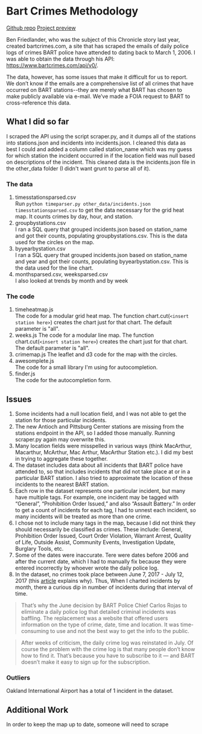 # Bart Crimes Methodology

[Github repo](https://github.com/sfchronicle/bartcrimes)
[Project preview](https://projects.sfchronicle.com/test-proj/bart-crimes)

Ben Friedlander, who was the subject of this Chronicle story last year, created bartcrimes.com, a site that has scraped the emails of daily police logs of crimes BART police have attended to dating back to March 1, 2006. I was able to obtain the data through his API: https://www.bartcrimes.com/api/v0/. 

The data, however, has some issues that make it difficult for us to report. We don’t know if the emails are a comprehensive list of all crimes that have occurred on BART stations--they are merely what BART has chosen to make publicly available via e-mail. We’ve made a FOIA request to BART to cross-reference this data.

## What I did so far
I scraped the API using the script scraper.py, and it dumps all of the stations into stations.json and incidents into incidents.json. I cleaned this data as best I could and added a column called station_name which was my guess for which station the incident occurred in if the location field was null based on descriptions of the incident. This cleaned data is the incidents.json file in the other_data folder (I didn't want grunt to parse all of it). 

### The data
1. timesstationsparsed.csv    
 Run `python timeparser.py other_data/incidents.json timesstationsparsed.csv` to get the data necessary for the grid heat map. It counts crimes by day, hour, and station.
2. groupbystations.csv  
I ran a SQL query that grouped incidents.json based on station_name and got their counts, populating groupbystations.csv. This is the data used for the circles on the map.
3. byyearbystation.csv   
I ran a SQL query that grouped incidents.json based on station_name and year and got their counts, populating byyearbystation.csv. This is the data used for the line chart. 
4. monthsparsed.csv, weeksparsed.csv    
I also looked at trends by month and by week

### The code
1. timeheatmap.js  
The code for a modular grid heat map. The function chart.cut(`<insert station here>`) creates the chart just for that chart. The default parameter is "all".
2. weeks.js
The code for a modular line map. The function chart.cut(`<insert station here>`) creates the chart just for that chart. The default parameter is "all".
3. crimemap.js
The leaflet and d3 code for the map with the circles.
4. awesomplete.js  
The code for a small library I'm using for autocompletion.
5. finder.js  
The code for the autocompletion form. 


## Issues
1. Some incidents had a null location field, and I was not able to get the station for those particular incidents.
2. The new Antioch and Pittsburg Center stations are missing from the stations endpoint in the API, so I added those manually. Running scraper.py again may overwrite this.
3. Many location fields were misspelled in various ways (think MacArthur, Macarthur, McArthur, Mac Arthur, MacArthur Station etc.). I did my best in trying to aggregate these together.
4. The dataset includes data about all incidents that BART police have attended to, so that includes incidents that did not take place at or in a particular BART station. I also tried to approximate the location of these incidents to the nearest BART station.
5. Each row in the dataset represents one particular incident, but many have multiple tags. For example, one incident may be tagged with “General”, “Prohibition Order Issued,” and also “Assault Battery.” In order to get a count of incidents for each tag, I had to unnest each incident, so many incidents will be treated as more than one crime. 
6. I chose not to include many tags in the map, because I did not think they should necessarily be classified as crimes. These include: General, Prohibition Order Issued, Court Order Violation, Warrant Arrest, Quality of Life, Outside Assist, Community Events, Investigation Update, Burglary Tools, etc.
7. Some of the dates were inaccurate. Tere were dates before 2006 and after the current date, which I had to manually fix because they were entered incorrectly by whoever wrote the daily police log.
8. In the dataset, no crimes took place between June 7, 2017 - July 12, 2017 (this [article](https://www.sfchronicle.com/news/article/Rider-outs-BART-reports-on-crime-11732835.php) explains why). Thus, When I charted incidents by month, there a curious dip in number of incidents during that interval of time.


> That’s why the June decision by BART Police Chief Carlos Rojas to eliminate a daily police log that detailed criminal incidents was baffling. The replacement was a website that offered users information on the type of crime, date, time and location. It was time-consuming to use and not the best way to get the info to the public.

>After weeks of criticism, the daily crime log was reinstated in July. Of course the problem with the crime log is that many people don’t know how to find it. That’s because you have to subscribe to it — and BART doesn’t make it easy to sign up for the subscription.


### Outliers
Oakland International Airport has a total of 1 incident in the dataset. 

## Additional Work
In order to keep the map up to date, someone will need to scrape 

